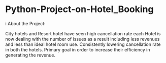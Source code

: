 # Python-Project-on-Hotel_Booking

ℹ About the Project:

City hotels and Resort hotel have seen high cancellation rate each Hotel is now dealing with the number of issues as a result including less revenues and less than ideal hotel room use. Consistently lowering cancellation rate in both the hotels. Primary goal in order to increase their efficiency in generating the revenue.


